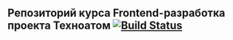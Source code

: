 ## Репозиторий курса Frontend-разработка проекта Техноатом [![Build Status](https://travis-ci.com/AsAsgard/2019-2-Atom-Frontend-D-Brylkin.svg?branch=master)](https://travis-ci.com/AsAsgard/2019-2-Atom-Frontend-D-Brylkin)
